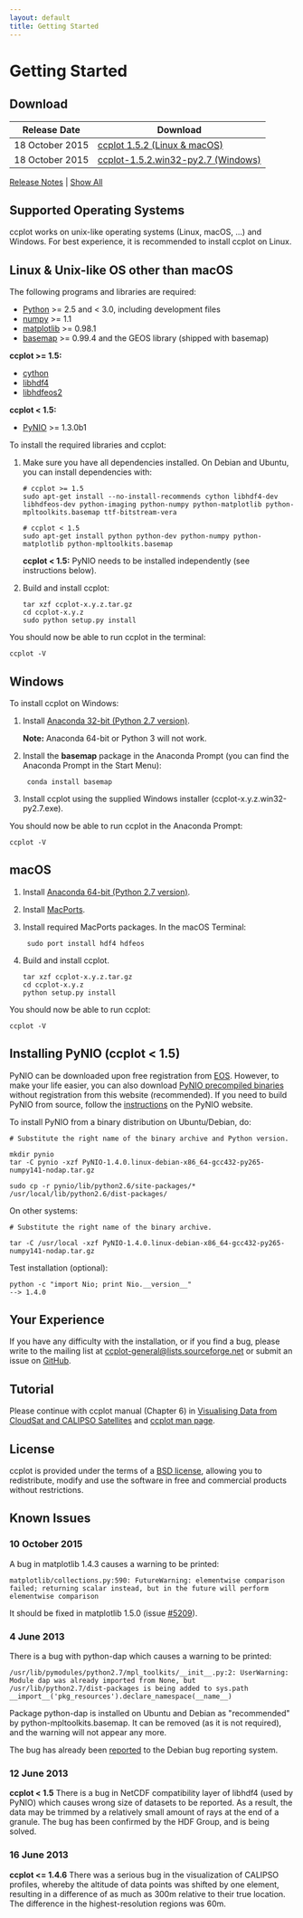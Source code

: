 ```yaml
---
layout: default
title: Getting Started
---
```

Getting Started
===============

Download
--------

<div class="table">
    <table>
        <thead><tr><th>Release Date</th><th>Download</th></tr></thead>
        <tbody>
            <tr>
                <td>18 October 2015</td>
                <td>
                    <a href="http://sourceforge.net/projects/ccplot/files/ccplot/ccplot-1.5.2.tar.gz">ccplot 1.5.2 (Linux &amp; macOS)</a>
                </td>
            </tr>
            <tr>
                <td>18 October 2015</td>
                <td>
                    <a href="http://sourceforge.net/projects/ccplot/files/ccplot/ccplot-1.5.2.win32-py2.7.exe">ccplot-1.5.2.win32-py2.7 (Windows)</a>
                </td>
            </tr>
        </tbody>
        <tbody id="archive" style="display: none">
            <tr>
                <td>1 September 2015</td>
                <td>
                    <a href="http://sourceforge.net/projects/ccplot/files/ccplot/ccplot-1.5.1.tar.gz">ccplot 1.5.1</a>
                </td>
            </tr>
            <tr>
                <td>21 March 2015</td>
                <td>
                    <a href="http://sourceforge.net/projects/ccplot/files/ccplot/ccplot-1.5.tar.gz">ccplot 1.5</a>
                </td>
            </tr>
            <tr>
                <td>21 March 2015</td>
                <td>
                    <a href="http://sourceforge.net/projects/ccplot/files/ccplot/ccplot-1.5.win32-py2.7.exe">ccplot 1.5.win32-py2.7</a>
                </td>
            </tr>
            <tr>
                <td>1 December 2013</td>
                <td>
                    <a href="http://sourceforge.net/projects/ccplot/files/ccplot/ccplot-1.5-rc8.tar.gz">ccplot 1.5-rc8</a>
                </td>
            </tr>
            <tr>
                <td>20 November 2013</td>
                <td>
                    <a href="http://sourceforge.net/projects/ccplot/files/ccplot/ccplot-1.5-rc7.win32-py2.7.exe">ccplot 1.5-rc7.win32-py2.7</a>
                </td>
            </tr>
            <tr>
                <td>16 June 2013</td>
                <td><a href="http://sourceforge.net/projects/ccplot/files/ccplot/ccplot-1.4.7.tar.gz">ccplot 1.4.7</a></td>
            </tr>
            <tr>
                <td>4 June 2013</td>
                <td><a href="http://sourceforge.net/projects/ccplot/files/ccplot/ccplot-1.4.6.tar.gz">ccplot 1.4.6</a></td>
            </tr>
            <tr>
                <td>31 May 2013</td>
                <td><a href="http://sourceforge.net/projects/ccplot/files/ccplot/ccplot-1.4.5.tar.gz">ccplot 1.4.5</a></td>
            </tr>
            <tr>
                <td>2 September 2010</td>
                <td><a href="http://sourceforge.net/projects/ccplot/files/ccplot/ccplot-1.44.tar.gz">ccplot 1.44</a></td>
            </tr>
            <tr>
                <td>18 August 2010</td>
                <td><a href="http://sourceforge.net/projects/ccplot/files/ccplot/ccplot-1.43.tar.gz">ccplot 1.43</a></td>
            </tr>
            <tr>
                <td>11 June 2010</td>
                <td><a href="http://sourceforge.net/projects/ccplot/files/ccplot/ccplot-1.42.tar.gz">ccplot 1.42</a></td>
            </tr>
            <tr>
                <td>13 May 2010</td>
                <td><a href="http://sourceforge.net/projects/ccplot/files/ccplot/ccplot-1.41.tar.gz">ccplot 1.41</a></td>
            </tr>
            <tr>
                <td>7 May 2010</td>
                <td><a href="http://sourceforge.net/projects/ccplot/files/ccplot/ccplot-1.4.tar.gz">ccplot 1.4</a></td>
            </tr>
            <tr>
                <td>21 September 2009</td>
                <td><a href="http://sourceforge.net/projects/ccplot/files/ccplot/ccplot-1.31.tar.gz">ccplot 1.31</a></td>
            </tr>
            <tr>
                <td>20 September 2009</td>
                <td><a href="http://sourceforge.net/projects/ccplot/files/ccplot/ccplot-1.3.tar.gz">ccplot 1.3</a></td>
            </tr>
            <tr>
                <td>20 August 2009</td>
                <td><a href="http://sourceforge.net/projects/ccplot/files/ccplot/ccplot-1.21.tar.gz">ccplot 1.21</a></td>
            </tr>
            <tr>
                <td>19 August 2009</td>
                <td><a href="http://sourceforge.net/projects/ccplot/files/ccplot/ccplot-1.2.tar.gz">ccplot 1.2</a></td>
            </tr>
            <tr>
                <td>18 August 2009</td>
                <td><a href="http://sourceforge.net/projects/ccplot/files/ccplot/ccplot-1.1.tar.gz">ccplot 1.1</a></td>
            </tr>
            <tr>
                <td>10 August 2009</td>
                <td><a href="http://sourceforge.net/projects/ccplot/files/ccplot/ccplot-1.0.tar.gz">ccplot 1.0</a></td>
            </tr>
        </tbody>
     </table>
     <a href="releasenotes/">Release Notes</a> |
     <a href="#" id="showall">Show All</a>
     <a href="#" id="hidearchived" style="display: none">Hide Archived</a>
</div>

<script>
document.getElementById('showall').onclick = function() {
    document.getElementById('archive').style.display = 'table-row-group';
    document.getElementById('hidearchived').style.display = 'inline';
    this.style.display = 'none';
    return false;
};
document.getElementById('hidearchived').onclick = function() {
    document.getElementById('archive').style.display = 'none';
    document.getElementById('showall').style.display = 'inline';
    this.style.display = 'none';
    return false;
};
</script>

Supported Operating Systems
---------------------------

ccplot works on unix-like operating systems (Linux, macOS, ...) and Windows.
For best experience, it is recommended to install ccplot on Linux.

Linux & Unix-like OS other than macOS
-------------------------------------

The following programs and libraries are required:

* [Python](http://www.python.org) >= 2.5 and < 3.0, including development files
* [numpy](http://www.numpy.org) >= 1.1
* [matplotlib](http://matplotlib.org) >= 0.98.1
* [basemap](http://matplotlib.org/basemap/) >= 0.99.4 and the GEOS library (shipped with basemap)

**ccplot >= 1.5:**

* [cython](http://cython.org)
* [libhdf4](http://www.hdfgroup.org/products/hdf4/)
* [libhdfeos2](http://hdfeos.org/software/library.php#HDF-EOS2)

**ccplot < 1.5:**

* [PyNIO](http://www.pyngl.ucar.edu/Nio.shtml) >= 1.3.0b1

To install the required libraries and ccplot:

1. Make sure you have all dependencies installed.
   On Debian and Ubuntu, you can install dependencies with:

       # ccplot >= 1.5
       sudo apt-get install --no-install-recommends cython libhdf4-dev libhdfeos-dev python-imaging python-numpy python-matplotlib python-mpltoolkits.basemap ttf-bitstream-vera

       # ccplot < 1.5
       sudo apt-get install python python-dev python-numpy python-matplotlib python-mpltoolkits.basemap

   **ccplot < 1.5:** PyNIO needs to be installed independently
   (see instructions below).

2. Build and install ccplot:

       tar xzf ccplot-x.y.z.tar.gz
       cd ccplot-x.y.z
       sudo python setup.py install

You should now be able to run ccplot in the terminal:

    ccplot -V

Windows
-------

To install ccplot on Windows:

1. Install [Anaconda 32-bit (Python 2.7 version)](https://www.anaconda.com/download/).

    **Note:** Anaconda 64-bit or Python 3 will not work.

2. Install the **basemap** package in the Anaconda Prompt (you can find the
Anaconda Prompt in the Start Menu):

        conda install basemap

3. Install ccplot using the supplied Windows installer
(ccplot-x.y.z.win32-py2.7.exe).

You should now be able to run ccplot in the Anaconda Prompt:

    ccplot -V

macOS
-----

1. Install [Anaconda 64-bit (Python 2.7 version)](https://www.anaconda.com/download/).

2. Install [MacPorts](https://www.macports.org).

3. Install required MacPorts packages. In the macOS Terminal:

        sudo port install hdf4 hdfeos

4. Build and install ccplot.

       tar xzf ccplot-x.y.z.tar.gz
       cd ccplot-x.y.z
       python setup.py install

You should now be able to run ccplot:

    ccplot -V

Installing PyNIO (ccplot < 1.5)
-------------------------------

PyNIO can be downloaded upon free registration from
[EOS](http://www.earthsystemgrid.org/home.htm). However, to make your life
easier, you can also download [PyNIO precompiled binaries](pynio/) without
registration from this website (recommended). If you need to build PyNIO
from source, follow the [instructions](http://www.pyngl.ucar.edu/Download/build_pynio_from_src.shtml)
on the PyNIO website.

To install PyNIO from a binary distribution on Ubuntu/Debian, do:

    # Substitute the right name of the binary archive and Python version.

    mkdir pynio
    tar -C pynio -xzf PyNIO-1.4.0.linux-debian-x86_64-gcc432-py265-numpy141-nodap.tar.gz
    
    sudo cp -r pynio/lib/python2.6/site-packages/* /usr/local/lib/python2.6/dist-packages/

On other systems:

    # Substitute the right name of the binary archive.

    tar -C /usr/local -xzf PyNIO-1.4.0.linux-debian-x86_64-gcc432-py265-numpy141-nodap.tar.gz

Test installation (optional):

    python -c "import Nio; print Nio.__version__"
    --> 1.4.0

Your Experience
---------------

If you have any difficulty with the installation, or if you find a bug,
please write to the mailing list at
[ccplot-general@lists.sourceforge.net](mailto:ccplot-general@lists.sourceforge.net)
or submit an issue on [GitHub](https://github.com/peterkuma/ccplot).

Tutorial
--------

Please continue with ccplot manual (Chapter 6) in
[Visualising Data from CloudSat and CALIPSO Satellites](/pub/doc/pdf/Visualising_Data_from_CloudSat_and_CALIPSO_Satellites.pdf)
and [ccplot man page](/doc/ccplot.1.html).

License
-------

ccplot is provided under the terms of a
[BSD license](https://github.com/peterkuma/ccplot/blob/master/LICENSE),
allowing you to redistribute, modify and use the software in free and
commercial products without restrictions.

Known Issues
------------

### 10 October 2015

A bug in matplotlib 1.4.3 causes a warning to be printed:

    matplotlib/collections.py:590: FutureWarning: elementwise comparison failed; returning scalar instead, but in the future will perform elementwise comparison

It should be fixed in matplotlib 1.5.0 (issue [#5209](https://github.com/matplotlib/matplotlib/issues/5209)).

### 4 June 2013

There is a bug with python-dap which causes a warning to be printed:

    /usr/lib/pymodules/python2.7/mpl_toolkits/__init__.py:2: UserWarning: Module dap was already imported from None, but /usr/lib/python2.7/dist-packages is being added to sys.path
    __import__('pkg_resources').declare_namespace(__name__)

Package python-dap is installed on Ubuntu and Debian as
"recommended" by python-mpltoolkits.basemap. It can be removed
(as it is not required), and the warning will not appear any more.

The bug has already been [reported](http://bugs.debian.org/cgi-bin/bugreport.cgi?bug=709376)
to the Debian bug reporting system.

### 12 June 2013

**ccplot < 1.5**
There is a bug in NetCDF compatibility layer of libhdf4 (used by PyNIO)
which causes wrong size of datasets to be reported. As a result, the
data may be trimmed by a relatively small amount of rays at the end
of a granule. The bug has been confirmed by the HDF Group, and is being
solved.

### 16 June 2013

**ccplot <= 1.4.6**
There was a serious bug in the visualization of CALIPSO profiles,
whereby the altitude of data points
was shifted by one element, resulting in a difference of as much as 300m
relative to their true location. The difference in the highest-resolution
regions was 60m.
